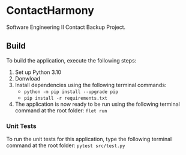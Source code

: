 # ContactHarmony
Software Engineering II Contact Backup Project.

## Build
To build the application, execute the following steps:
1. Set up Python 3.10
2. Donwload 
3. Install dependencies using the following terminal commands:
    - ```python -m pip install --upgrade pip```
    - ```pip install -r requirements.txt```
4. The application is now ready to be run using the following terminal command at the root folder: ```flet run```
### Unit Tests
To run the unit tests for this application, type the following terminal command at the root folder:
```pytest src/test.py```